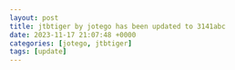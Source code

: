 ```yaml
---
layout: post
title: jtbtiger by jotego has been updated to 3141abc
date: 2023-11-17 21:07:48 +0000
categories: [jotego, jtbtiger]
tags: [update]
---
```


